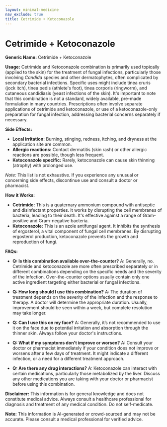 ```yaml
---
layout: minimal-medicine
nav_exclude: true
title: Cetrimide + Ketoconazole
---
```


# Cetrimide + Ketoconazole

**Generic Name:** Cetrimide + Ketoconazole

**Usage:**  Cetrimide and Ketoconazole combination is primarily used topically (applied to the skin) for the treatment of fungal infections, particularly those involving *Candida* species and other dermatophytes, often complicated by secondary bacterial infections.  Specific uses might include tinea cruris (jock itch), tinea pedis (athlete's foot), tinea corporis (ringworm), and cutaneous candidiasis (yeast infections of the skin).  It's important to note that this combination is not a standard, widely available, pre-made formulation in many countries.  Prescriptions often involve separate applications of cetrimide and ketoconazole, or use of a ketoconazole-only preparation for fungal infection, addressing bacterial concerns separately if necessary.


**Side Effects:**

* **Local irritation:**  Burning, stinging, redness, itching, and dryness at the application site are common.
* **Allergic reactions:**  Contact dermatitis (skin rash) or other allergic reactions are possible, though less frequent.
* **Ketoconazole specific:**  Rarely, ketoconazole can cause skin thinning (atrophy) with prolonged use.

*Note:*  This list is not exhaustive.  If you experience any unusual or concerning side effects, discontinue use and consult a doctor or pharmacist.


**How it Works:**

* **Cetrimide:** This is a quaternary ammonium compound with antiseptic and disinfectant properties. It works by disrupting the cell membranes of bacteria, leading to their death.  It's effective against a range of Gram-positive and Gram-negative bacteria.
* **Ketoconazole:** This is an azole antifungal agent. It inhibits the synthesis of ergosterol, a vital component of fungal cell membranes.  By disrupting ergosterol production, ketoconazole prevents the growth and reproduction of fungi.


**FAQs:**

* **Q: Is this combination available over-the-counter?** A:  Generally, no.  Cetrimide and ketoconazole are more often prescribed separately or in different combinations depending on the specific needs and the severity of the infection.  Over-the-counter options usually contain only one active ingredient targeting either bacterial or fungal infections.

* **Q:  How long should I use this combination?** A: The duration of treatment depends on the severity of the infection and the response to therapy.  A doctor will determine the appropriate duration.  Usually, improvement should be seen within a week, but complete resolution may take longer.

* **Q: Can I use this on my face?** A:  Generally, it’s not recommended to use it on the face due to potential irritation and absorption through the thinner skin.  Always follow your doctor's instructions.

* **Q: What if my symptoms don't improve or worsen?** A:  Consult your doctor or pharmacist immediately if your condition does not improve or worsens after a few days of treatment.  It might indicate a different infection, or a need for a different treatment approach.

* **Q: Are there any drug interactions?** A: Ketoconazole can interact with certain medications, particularly those metabolized by the liver.  Discuss any other medications you are taking with your doctor or pharmacist before using this combination.


**Disclaimer:** This information is for general knowledge and does not constitute medical advice.  Always consult a healthcare professional for diagnosis and treatment of any medical condition.  Do not self-medicate.


**Note:** This information is AI-generated or crowd-sourced and may not be accurate. Please consult a medical professional for verified advice.